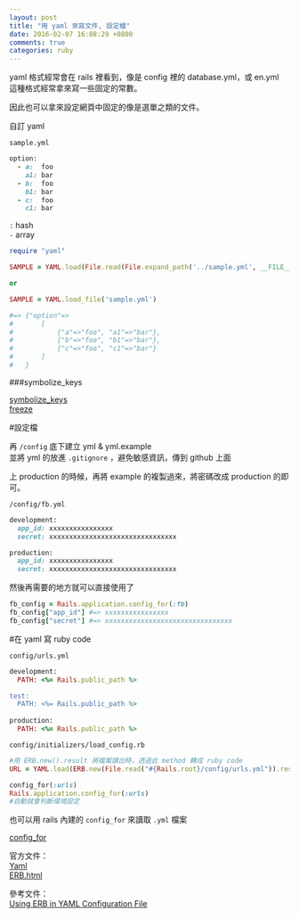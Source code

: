 ```yaml
---
layout: post
title: "用 yaml 來寫文件, 設定檔"
date: 2016-02-07 16:08:29 +0800
comments: true
categories: ruby
---
```


yaml 格式經常會在 rails 裡看到，像是 config 裡的 database.yml，或 en.yml  
這種格式經常拿來寫一些固定的常數。

因此也可以拿來設定網頁中固定的像是選單之類的文件。

<!-- more -->

自訂 yaml 

`sample.yml`

```ruby
option:
  - a:  foo
    a1: bar
  - b:  foo
    b1: bar
  - c:  foo
    c1: bar
```

`:` hash  
`-` array

```ruby
require "yaml"

SAMPLE = YAML.load(File.read(File.expand_path('../sample.yml', __FILE__))).symbolize_keys.freeze

or

SAMPLE = YAML.load_file('sample.yml')

#=> {"option"=>
#		[
#			{"a"=>"foo", "a1"=>"bar"}, 
#			{"b"=>"foo", "b1"=>"bar"}, 
#			{"c"=>"foo", "c1"=>"bar"}
#		]
#	}
```

###symbolize_keys

[symbolize_keys](http://apidock.com/rails/Hash/symbolize_keys)  
[freeze](http://apidock.com/rails/Thread/freeze)

#設定檔

再 `/config` 底下建立 yml & yml.example  
並將 yml 的放進 `.gitignore` ，避免敏感資訊，傳到 github 上面

上 production 的時候，再將 example 的複製過來，將密碼改成 production 的即可。

`/config/fb.yml`

```ruby
development:
  app_id: xxxxxxxxxxxxxxxx
  secret: xxxxxxxxxxxxxxxxxxxxxxxxxxxxxxxx

production:
  app_id: xxxxxxxxxxxxxxxx
  secret: xxxxxxxxxxxxxxxxxxxxxxxxxxxxxxxx
```
然後再需要的地方就可以直接使用了

```ruby
fb_config = Rails.application.config_for(:fb)
fb_config["app_id"] #=> xxxxxxxxxxxxxxxx
fb_config["secret"] #=> xxxxxxxxxxxxxxxxxxxxxxxxxxxxxxxx
```

#在 yaml 寫 ruby code

`config/urls.yml`

```ruby
development:
  PATH: <%= Rails.public_path %>

test:
  PATH: <%= Rails.public_path %>
  
production:
  PATH: <%= Rails.public_path %>
```

`config/initializers/load_config.rb`

```ruby
#用 ERB.new().result 將檔案讀出時，透過此 method 轉成 ruby code
URL = YAML.load(ERB.new(File.read("#{Rails.root}/config/urls.yml")).result)[Rails.env].symbolize_keys.freeze
```

```ruby
config_for(:urls)
Rails.application.config_for(:urls)
#自動就會判斷環境設定
```
也可以用 rails 內建的 `config_for` 來讀取 `.yml` 檔案  

[config_for](http://apidock.com/rails/v4.2.1/Rails/Application/config_for)

官方文件：  
[Yaml](http://ruby-doc.org/stdlib-1.8.6/libdoc/yaml/rdoc/YAML.html)  
[ERB.html](http://ruby-doc.org/stdlib-2.3.1/libdoc/erb/rdoc/ERB.html)  

參考文件：  
[Using ERB in YAML Configuration File](http://urgetopunt.com/rails/2009/09/12/yaml-config-with-erb.html)  